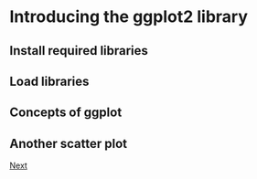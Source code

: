 # Introducing the ggplot2 library

## Install required libraries

## Load libraries

## Concepts of ggplot

## Another scatter plot

[Next]()
